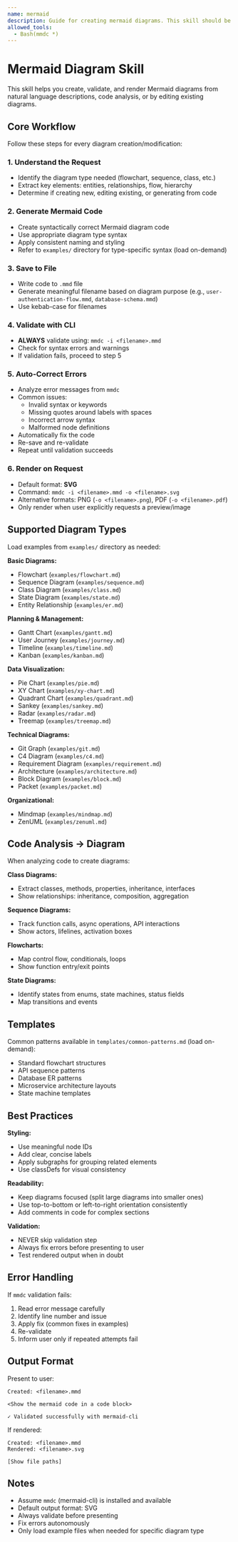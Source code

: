 ```yaml
---
name: mermaid
description: Guide for creating mermaid diagrams. This skill should be used when users want to create a mermaid diagram (or update an existing diagram).
allowed_tools:
  - Bash(mmdc *)
---
```


# Mermaid Diagram Skill

This skill helps you create, validate, and render Mermaid diagrams from natural language descriptions, code analysis, or by editing existing diagrams.

## Core Workflow

Follow these steps for every diagram creation/modification:

### 1. Understand the Request
- Identify the diagram type needed (flowchart, sequence, class, etc.)
- Extract key elements: entities, relationships, flow, hierarchy
- Determine if creating new, editing existing, or generating from code

### 2. Generate Mermaid Code
- Create syntactically correct Mermaid diagram code
- Use appropriate diagram type syntax
- Apply consistent naming and styling
- Refer to `examples/` directory for type-specific syntax (load on-demand)

### 3. Save to File
- Write code to `.mmd` file
- Generate meaningful filename based on diagram purpose (e.g., `user-authentication-flow.mmd`, `database-schema.mmd`)
- Use kebab-case for filenames

### 4. Validate with CLI
- **ALWAYS** validate using: `mmdc -i <filename>.mmd`
- Check for syntax errors and warnings
- If validation fails, proceed to step 5

### 5. Auto-Correct Errors
- Analyze error messages from `mmdc`
- Common issues:
  - Invalid syntax or keywords
  - Missing quotes around labels with spaces
  - Incorrect arrow syntax
  - Malformed node definitions
- Automatically fix the code
- Re-save and re-validate
- Repeat until validation succeeds

### 6. Render on Request
- Default format: **SVG**
- Command: `mmdc -i <filename>.mmd -o <filename>.svg`
- Alternative formats: PNG (`-o <filename>.png`), PDF (`-o <filename>.pdf`)
- Only render when user explicitly requests a preview/image

## Supported Diagram Types

Load examples from `examples/` directory as needed:

**Basic Diagrams:**
- Flowchart (`examples/flowchart.md`)
- Sequence Diagram (`examples/sequence.md`)
- Class Diagram (`examples/class.md`)
- State Diagram (`examples/state.md`)
- Entity Relationship (`examples/er.md`)

**Planning & Management:**
- Gantt Chart (`examples/gantt.md`)
- User Journey (`examples/journey.md`)
- Timeline (`examples/timeline.md`)
- Kanban (`examples/kanban.md`)

**Data Visualization:**
- Pie Chart (`examples/pie.md`)
- XY Chart (`examples/xy-chart.md`)
- Quadrant Chart (`examples/quadrant.md`)
- Sankey (`examples/sankey.md`)
- Radar (`examples/radar.md`)
- Treemap (`examples/treemap.md`)

**Technical Diagrams:**
- Git Graph (`examples/git.md`)
- C4 Diagram (`examples/c4.md`)
- Requirement Diagram (`examples/requirement.md`)
- Architecture (`examples/architecture.md`)
- Block Diagram (`examples/block.md`)
- Packet (`examples/packet.md`)

**Organizational:**
- Mindmap (`examples/mindmap.md`)
- ZenUML (`examples/zenuml.md`)

## Code Analysis → Diagram

When analyzing code to create diagrams:

**Class Diagrams:**
- Extract classes, methods, properties, inheritance, interfaces
- Show relationships: inheritance, composition, aggregation

**Sequence Diagrams:**
- Track function calls, async operations, API interactions
- Show actors, lifelines, activation boxes

**Flowcharts:**
- Map control flow, conditionals, loops
- Show function entry/exit points

**State Diagrams:**
- Identify states from enums, state machines, status fields
- Map transitions and events

## Templates

Common patterns available in `templates/common-patterns.md` (load on-demand):
- Standard flowchart structures
- API sequence patterns
- Database ER patterns
- Microservice architecture layouts
- State machine templates

## Best Practices

**Styling:**
- Use meaningful node IDs
- Add clear, concise labels
- Apply subgraphs for grouping related elements
- Use classDefs for visual consistency

**Readability:**
- Keep diagrams focused (split large diagrams into smaller ones)
- Use top-to-bottom or left-to-right orientation consistently
- Add comments in code for complex sections

**Validation:**
- NEVER skip validation step
- Always fix errors before presenting to user
- Test rendered output when in doubt

## Error Handling

If `mmdc` validation fails:
1. Read error message carefully
2. Identify line number and issue
3. Apply fix (common fixes in examples)
4. Re-validate
5. Inform user only if repeated attempts fail

## Output Format

Present to user:
```
Created: <filename>.mmd

<Show the mermaid code in a code block>

✓ Validated successfully with mermaid-cli
```

If rendered:
```
Created: <filename>.mmd
Rendered: <filename>.svg

[Show file paths]
```

## Notes

- Assume `mmdc` (mermaid-cli) is installed and available
- Default output format: SVG
- Always validate before presenting
- Fix errors autonomously
- Only load example files when needed for specific diagram type

